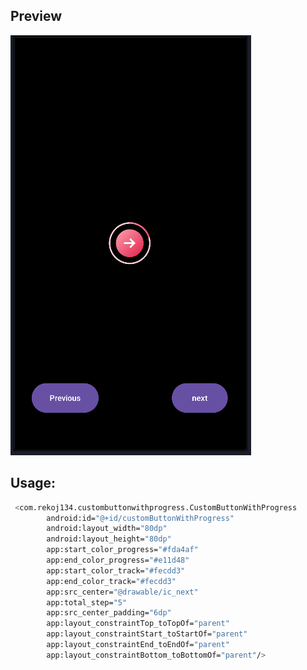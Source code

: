 ## Preview

![alt text](https://github.com/Dat-PV-134/CustomButtonWithProgress/blob/main/preview.png)


## Usage:

```sh
 <com.rekoj134.custombuttonwithprogress.CustomButtonWithProgress
        android:id="@+id/customButtonWithProgress"
        android:layout_width="80dp"
        android:layout_height="80dp"
        app:start_color_progress="#fda4af"
        app:end_color_progress="#e11d48"
        app:start_color_track="#fecdd3"
        app:end_color_track="#fecdd3"
        app:src_center="@drawable/ic_next"
        app:total_step="5"
        app:src_center_padding="6dp"
        app:layout_constraintTop_toTopOf="parent"
        app:layout_constraintStart_toStartOf="parent"
        app:layout_constraintEnd_toEndOf="parent"
        app:layout_constraintBottom_toBottomOf="parent"/>
```
